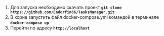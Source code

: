 1. Для запуска необходимо скачать проект <b>`git clone https://github.com/Endorfin86/TasksManager.git`</b><br>
2. В корне запустить файл docker-compose.yml командой в терминале <b>`docker-compose up`</b><br>
3. Перейти по адресу <b>`http://localhost`</b>
